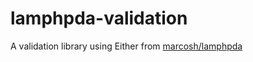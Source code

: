 # lamphpda-validation

A validation library using Either from [marcosh/lamphpda](https://github.com/marcosh/lamphpda)
